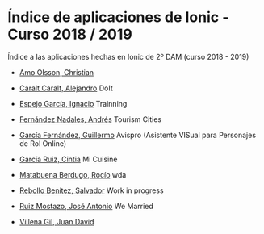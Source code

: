 # Índice de aplicaciones de Ionic - Curso 2018 / 2019

Índice a las aplicaciones hechas en Ionic de 2º DAM (curso 2018 - 2019)

* [Amo Olsson, Christian](https://github.com/christianraulamo/ionic-Receta)

* [Caralt Caralt, Alejandro](https://github.com/AlejandroCaralt/DoIt) DoIt

* [Espejo García, Ignacio](https://github.com/NachoEspejo/Ionic-Trainning) Trainning

* [Fernández Nadales, Andrés](https://github.com/andresfernandeznad/ionic-TourismCities) Tourism Cities

* [García Fernández, Guillermo](https://github.com/GuillermoGarcia/Avispro-ionic) Avispro (Asistente VISual para Personajes de Rol Online)

* [García Ruiz, Cintia](https://github.com/cyntigr/Aplicacion-ionic-mi-cuisine.git) Mi Cuisine

* [Matabuena Berdugo, Rocío](https://github.com/rociomatabuenaberdugo/wda.git) wda

* [Rebollo Benítez, Salvador](https://github.com/SalvaRebollo/app-ionic) Work in progress

* [Ruiz Mostazo, José Antonio](https://github.com/joseantonioruizmostazo/app-ionic) We Married

* [Villena Gil, Juan David](https://github.com/juandavidvillena/proyecto-ionic)


